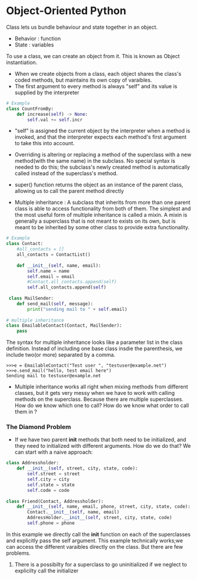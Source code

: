 

# Object-Oriented Python

Class lets us bundle behaviour and state together in an object.
- Behavior : function
- State    : variables

To use a class, we can create an object from it. This is known as Object instantiation.

- When we create objects from a class, each object shares the class's coded methods, but maintains its own copy of varaibles.
- The first argument to every method is always "self" and its value is supplied by the interpreter


```python
# Example
class CountFromBy:
    def increase(self) -> None:
        self.val += self.incr
```

- "self" is assigned the current object by the interpreter when a method is invoked, and that the interpreter expects each method's first argument to take this into account.

- Overriding is altering or replacing a method of the superclass with a new method(with the same name) in the subclass. No special syntax is needed to do this; the subclass's newly created method is automatically called instead of the superclass's method.

- super() function returns the object as an instance of the parent class, allowing us to call the parent method directly

- Multiple inheritance : A subclass that inherits from more than one parent class is able to access functionality from both of them. The simplest and the most useful form of multiple inheritance is called a mixin. A mixin is generally a superclass that is not meant to exists on its own, but is meant to be inherited by some other class to provide extra functionality.


```python
# Example
class Contact:
	#all_contacts = []
	all_contacts = ContactList()
	
	def __init__(self, name, email):
		self.name = name
		self.email = email
		#Contact.all_contacts.append(self)
		self.all_contacts.append(self)
        
 class MailSender:
	def send_mail(self, message):
		print("sending mail to " + self.email)
        
# multiple inheritance
class EmailableContact(Contact, MailSender):
	pass
```

The syntax for multiple inheritance looks like a parameter list in the class definition. Instead of including one base class insdie the parenthesis, we include two(or more) separated by a comma.

```
>>>e = EmailableContact("Test user ", "testuser@example.net")
>>>e.send_mail("hello, test email here")
Sending mail to testuser@example.net
```
- Multiple inheritance works all right when mixing methods from different classes, but it gets very messy when we have to work with calling methods on the superclass. Because there are multiple superclasses. How do we know which one to call? How do we know what order to call them in ?

### The Diamond Problem

- If we have two parent __init__ methods that both need to be initialized, and they need to initialized with different arguments. How do we do that? We can start with a naive approach:

```python
class Addressholder:
	def __init__(self, street, city, state, code):
		self.street = street
		self.city = city
		self.state = state
		self.code = code
	
class Friend(Contact, Addressholder):
	def __init__(self, name, email, phone, street, city, state, code):
		Contact.__init__(self, name, email)
		AddressHolder.__init__(self, street, city, state, code)
		self.phone = phone
```
In this example we directly call the __init__ function on each of the superclasses and explicitly pass the self argument. This example technically works;we can access the different varaibles directly on the class. But there are few problems.

1) There is a possibilty for a superclass to go uninitialized if we neglect to explicilty call the initializer 
	


   
